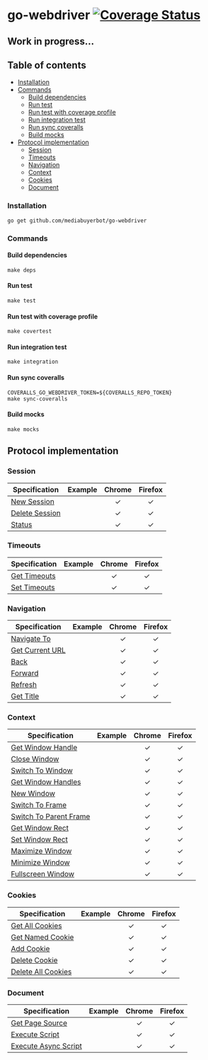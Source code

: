 # go-webdriver  [![Coverage Status](https://coveralls.io/repos/github/mediabuyerbot/go-webdriver/badge.svg?branch=master&t3)](https://coveralls.io/github/mediabuyerbot/go-webdriver?branch=master)

## Work in progress...

## Table of contents
- [Installation](#installation)
- [Commands](#commands)
  + [Build dependencies](#build-dependencies)
  + [Run test](#run-test)
  + [Run test with coverage profile](#run-test-with-coverage-profile)
  + [Run integration test](#run-integration-test)
  + [Run sync coveralls](#run-sync-coveralls)
  + [Build mocks](#build-mocks) 
- [Protocol implementation](#protocol-implementation)  
  + [Session](#session)
  + [Timeouts](#timeouts)
  + [Navigation](#navigation)
  + [Context](#context)
  + [Cookies](#cookies)
  + [Document](#document)

### Installation
```ssh
go get github.com/mediabuyerbot/go-webdriver
```

### Commands
#### Build dependencies
```shell script
make deps
```
#### Run test
```shell script
make test
```
#### Run test with coverage profile
```shell script
make covertest
```
#### Run integration test
```shell script
make integration
```
#### Run sync coveralls
```shell script
COVERALLS_GO_WEBDRIVER_TOKEN=${COVERALLS_REPO_TOKEN}
make sync-coveralls
```
#### Build mocks
```shell script
make mocks
```

## Protocol implementation
### Session
| Specification                                                                 | Example | Chrome        | Firefox  |
| ----------------------------------------------------------------------------- |-------- | :------------:| :-------:|
| [New Session](https://w3c.github.io/webdriver/#new-session)                   |         |  &#10003;     | &#10003; |
| [Delete Session](https://w3c.github.io/webdriver/#delete-session)             |         |  &#10003;     | &#10003; |
| [Status](https://w3c.github.io/webdriver/#status)                             |         |  &#10003;     | &#10003; |

### Timeouts 
| Specification                                                                 | Example | Chrome        | Firefox  |
| ----------------------------------------------------------------------------- |-------- | :------------:| :-------:|
| [Get Timeouts](https://w3c.github.io/webdriver/#get-timeouts)                 |         |  &#10003;     | &#10003; |
| [Set Timeouts](https://w3c.github.io/webdriver/#set-timeouts)                 |         |  &#10003;     | &#10003; |

### Navigation
|  Specification                                                                 | Example       | Chrome        | Firefox  |
| -----------------------------------------------------------------------------  | ------------- | :------------:| :-------:|
| [Navigate To](https://w3c.github.io/webdriver/#navigate-to)                    |               |  &#10003;     | &#10003; |
| [Get Current URL](https://w3c.github.io/webdriver/#get-current-url)            |               |  &#10003;     | &#10003; |
| [Back](https://w3c.github.io/webdriver/#back)                                  |               |  &#10003;     | &#10003; |
| [Forward](https://w3c.github.io/webdriver/#forward)                            |               |  &#10003;     | &#10003; |
| [Refresh](https://w3c.github.io/webdriver/#refresh)                            |               |  &#10003;     | &#10003; |
| [Get Title](https://w3c.github.io/webdriver/#get-title)                        |               |  &#10003;     | &#10003; |

### Context
| Specification                                                                  | Example       | Chrome        | Firefox  |
| -----------------------------------------------------------------------------  | ------------- | :------------:| :-------:|
| [Get Window Handle](https://w3c.github.io/webdriver/#get-window-handle)        |               |  &#10003;     | &#10003; |
| [Close Window](https://w3c.github.io/webdriver/#close-window)                  |               |  &#10003;     | &#10003; |
| [Switch To Window](https://w3c.github.io/webdriver/#switch-to-window)          |               |  &#10003;     | &#10003; |
| [Get Window Handles](https://w3c.github.io/webdriver/#get-window-handles)      |               |  &#10003;     | &#10003; |
| [New Window](https://w3c.github.io/webdriver/#new-window)                      |               |  &#10003;     | &#10003; |
| [Switch To Frame](https://w3c.github.io/webdriver/#switch-to-frame)            |               |  &#10003;     | &#10003; |
| [Switch To Parent Frame](https://w3c.github.io/webdriver/#switch-to-parent-frame)|             |  &#10003;     | &#10003; |
| [Get Window Rect](https://w3c.github.io/webdriver/#get-window-rect)            |               |  &#10003;     | &#10003; |
| [Set Window Rect](https://w3c.github.io/webdriver/#set-window-rect)            |               |  &#10003;     | &#10003; |
| [Maximize Window](https://w3c.github.io/webdriver/#maximize-window)            |               |  &#10003;     | &#10003; |
| [Minimize Window](https://w3c.github.io/webdriver/#minimize-window)            |               |  &#10003;     | &#10003; |
| [Fullscreen Window](https://w3c.github.io/webdriver/#fullscreen-window)        |               |  &#10003;     | &#10003; |

### Cookies
| Specification                                                                  | Example       | Chrome        | Firefox  |
| -----------------------------------------------------------------------------  | ------------- | :------------:| :-------:|
| [Get All Cookies](https://w3c.github.io/webdriver/#get-all-cookies)            |               |  &#10003;     | &#10003; |
| [Get Named Cookie](https://w3c.github.io/webdriver/#get-named-cookie)          |               |  &#10003;     | &#10003; |
| [Add Cookie](https://w3c.github.io/webdriver/#add-cookie)                      |               |  &#10003;     | &#10003; |
| [Delete Cookie](https://w3c.github.io/webdriver/#delete-cookie)                |               |  &#10003;     | &#10003; |
| [Delete All Cookies](https://w3c.github.io/webdriver/#delete-all-cookies)      |               |  &#10003;     | &#10003; |


### Document
| Specification                                                                  | Example       | Chrome        | Firefox  |
| -----------------------------------------------------------------------------  | ------------- | :------------:| :-------:|
| [Get Page Source](https://w3c.github.io/webdriver/#get-page-source)            |               |  &#10003;     | &#10003; |
| [Execute Script](https://w3c.github.io/webdriver/#execute-script)              |               |  &#10003;     | &#10003; |
| [Execute Async Script](https://w3c.github.io/webdriver/#execute-async-script)  |               |  &#10003;     | &#10003; |
